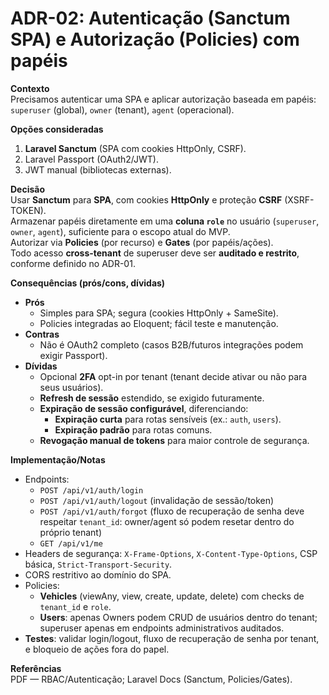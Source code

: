 # ADR-02: Autenticação (Sanctum SPA) e Autorização (Policies) com papéis

**Contexto**  
Precisamos autenticar uma SPA e aplicar autorização baseada em papéis: `superuser` (global), `owner` (tenant), `agent` (operacional).

**Opções consideradas**  
1) **Laravel Sanctum** (SPA com cookies HttpOnly, CSRF).  
2) Laravel Passport (OAuth2/JWT).  
3) JWT manual (bibliotecas externas).

**Decisão**  
Usar **Sanctum** para **SPA**, com cookies **HttpOnly** e proteção **CSRF** (XSRF-TOKEN).  
Armazenar papéis diretamente em uma **coluna `role`** no usuário (`superuser`, `owner`, `agent`), suficiente para o escopo atual do MVP.  
Autorizar via **Policies** (por recurso) e **Gates** (por papéis/ações).  
 Todo acesso **cross-tenant** de superuser deve ser **auditado e restrito**, conforme definido no ADR-01.

**Consequências (prós/cons, dívidas)**  
* **Prós**  
  * Simples para SPA; segura (cookies HttpOnly + SameSite).  
  * Policies integradas ao Eloquent; fácil teste e manutenção.  
* **Contras**  
  * Não é OAuth2 completo (casos B2B/futuros integrações podem exigir Passport).  
* **Dívidas**  
  * Opcional **2FA** opt-in por tenant (tenant decide ativar ou não para seus usuários).  
  * **Refresh de sessão** estendido, se exigido futuramente.  
  * **Expiração de sessão configurável**, diferenciando:  
    * **Expiração curta** para rotas sensíveis (ex.: `auth`, `users`).  
    * **Expiração padrão** para rotas comuns.  
  * **Revogação manual de tokens** para maior controle de segurança.  

**Implementação/Notas**  
* Endpoints:  
  * `POST /api/v1/auth/login`  
  * `POST /api/v1/auth/logout` (invalidação de sessão/token)  
  * `POST /api/v1/auth/forgot` (fluxo de recuperação de senha deve respeitar `tenant_id`: owner/agent só podem resetar dentro do próprio tenant)  
  * `GET /api/v1/me`  
* Headers de segurança: `X-Frame-Options`, `X-Content-Type-Options`, CSP básica, `Strict-Transport-Security`.  
* CORS restritivo ao domínio do SPA.  
* Policies:  
  * **Vehicles** (viewAny, view, create, update, delete) com checks de `tenant_id` e `role`.  
  * **Users**: apenas Owners podem CRUD de usuários dentro do tenant; superuser apenas em endpoints administrativos auditados.  
* **Testes**: validar login/logout, fluxo de recuperação de senha por tenant, e bloqueio de ações fora do papel.  

**Referências**  
PDF — RBAC/Autenticação; Laravel Docs (Sanctum, Policies/Gates).
